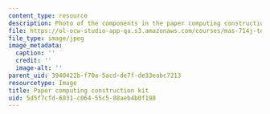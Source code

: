 ```yaml
---
content_type: resource
description: Photo of the components in the paper computing construction kit.
file: https://ol-ocw-studio-app-qa.s3.amazonaws.com/courses/mas-714j-technologies-for-creative-learning-fall-2009/5d5f7cfd6831c06455c588aeb4b0f198_Image1.jpg
file_type: image/jpeg
image_metadata:
  caption: ''
  credit: ''
  image-alt: ''
parent_uid: 3940422b-f70a-5acd-de7f-de33eabc7213
resourcetype: Image
title: Paper computing construction kit
uid: 5d5f7cfd-6831-c064-55c5-88aeb4b0f198
---
```

